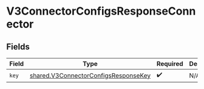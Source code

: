 # V3ConnectorConfigsResponseConnector


## Fields

| Field                                                                                        | Type                                                                                         | Required                                                                                     | Description                                                                                  |
| -------------------------------------------------------------------------------------------- | -------------------------------------------------------------------------------------------- | -------------------------------------------------------------------------------------------- | -------------------------------------------------------------------------------------------- |
| `key`                                                                                        | [shared.V3ConnectorConfigsResponseKey](../../models/shared/v3connectorconfigsresponsekey.md) | :heavy_check_mark:                                                                           | N/A                                                                                          |